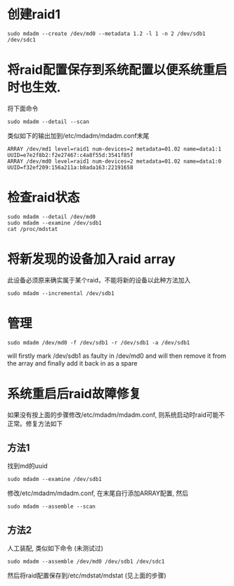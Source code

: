 # 创建raid1

	sudo mdadm --create /dev/md0 --metadata 1.2 -l 1 -n 2 /dev/sdb1 /dev/sdc1

# 将raid配置保存到系统配置以便系统重启时也生效.

将下面命令

	sudo mdadm --detail --scan

类似如下的输出加到/etc/mdadm/mdadm.conf末尾

	ARRAY /dev/md1 level=raid1 num-devices=2 metadata=01.02 name=data1:1 UUID=e7e2f8b2:f2e27467:c4a8f55d:3541f85f
	ARRAY /dev/md0 level=raid1 num-devices=2 metadata=01.02 name=data1:0 UUID=f32ef209:156a211a:b8ada163:22191658

# 检查raid状态

	sudo mdadm --detail /dev/md0
	sudo mdadm --examine /dev/sdb1
	cat /proc/mdstat

# 将新发现的设备加入raid array

此设备必须原来确实属于某个raid，不能将新的设备以此种方法加入

	sudo mdadm --incremental /dev/sdb1

# 管理

	sudo mdadm /dev/md0 -f /dev/sdb1 -r /dev/sdb1 -a /dev/sdb1

will firstly mark /dev/sdb1 as faulty in /dev/md0 and will then remove it from the array and finally add it back in as a spare

# 系统重启后raid故障修复

如果没有按上面的步骤修改/etc/mdadm/mdadm.conf, 则系统启动时raid可能不正常。修复方法如下

## 方法1

找到md的uuid

	sudo mdadm --examine /dev/sdb1

修改/etc/mdadm/mdadm.conf, 在末尾自行添加ARRAY配置, 然后

	sudo mdadm --assemble --scan

## 方法2

人工装配, 类似如下命令 (未测试过)

	sudo mdadm --assemble /dev/md0 /dev/sdb1 /dev/sdc1

然后将raid配置保存到/etc/mdstat/mdstat (见上面的步骤)
